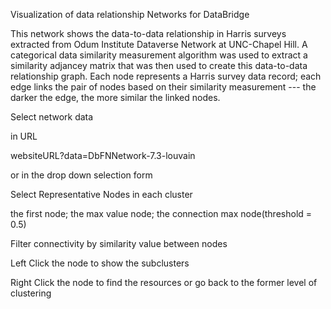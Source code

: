 Visualization of data relationship Networks for DataBridge

This network shows the data-to-data relationship in Harris surveys extracted from Odum Institute Dataverse Network at UNC-Chapel Hill. A categorical data similarity measurement algorithm was used to extract a similarity adjancey matrix that was then used to create this data-to-data relationship graph. Each node represents a Harris survey data record; each edge links the pair of nodes based on their similarity measurement --- the darker the edge, the more similar the linked nodes.

Select network data

in URL

websiteURL?data=DbFNNetwork-7.3-louvain

or in the drop down selection form

Select Representative Nodes in each cluster

the first node; the max value node; the connection max node(threshold = 0.5)

Filter connectivity by similarity value between nodes

Left Click the node to show the subclusters

Right Click the node to find the resources or go back to the former level of clustering
